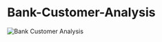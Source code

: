 # Bank-Customer-Analysis
![Bank Customer Analysis]("https://drive.google.com/file/d/1VWmaNAlBqp86QkiEQz3vcEZXK7XqmnHg/view?usp=drive_link")
